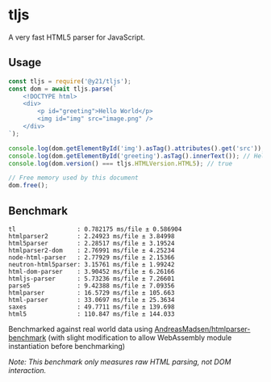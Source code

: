 # tljs
A very fast HTML5 parser for JavaScript.

## Usage
```js
const tljs = require('@y21/tljs');
const dom = await tljs.parse(`
    <!DOCTYPE html>
    <div>
        <p id="greeting">Hello World</p>
        <img id="img" src="image.png" />
    </div>
`);

console.log(dom.getElementById('img').asTag().attributes().get('src')); // image.png
console.log(dom.getElementById('greeting').asTag().innerText()); // Hello World
console.log(dom.version() === tljs.HTMLVersion.HTML5); // true

// Free memory used by this document
dom.free();
```

## Benchmark
```
tl                 : 0.782175 ms/file ± 0.586904
htmlparser2        : 2.24923 ms/file ± 3.84998
html5parser        : 2.28517 ms/file ± 3.19524
htmlparser2-dom    : 2.76991 ms/file ± 4.25234
node-html-parser   : 2.77929 ms/file ± 2.15366
neutron-html5parser: 3.15761 ms/file ± 1.99242
html-dom-parser    : 3.90452 ms/file ± 6.26166
htmljs-parser      : 5.73236 ms/file ± 7.26601
parse5             : 9.42388 ms/file ± 7.09356
htmlparser         : 16.5729 ms/file ± 105.663
html-parser        : 33.0697 ms/file ± 25.3634
saxes              : 49.7711 ms/file ± 139.698
html5              : 110.847 ms/file ± 144.033
```
Benchmarked against real world data using [AndreasMadsen/htmlparser-benchmark](https://github.com/AndreasMadsen/htmlparser-benchmark) (with slight modification to allow WebAssembly module instantiation before benchmarking)

*Note: This benchmark only measures raw HTML parsing, not DOM interaction.*